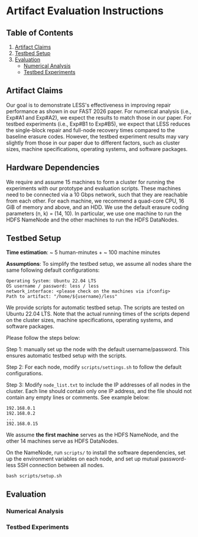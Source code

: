 # Artifact Evaluation Instructions

<!-- Generate table of contents -->

## Table of Contents
1. [Artifact Claims](#artifact-claims)
2. [Testbed Setup](#testbed-setup)
3. [Evaluation](#evaluation)
   - [Numerical Analysis](#numerical-analysis)
   - [Testbed Experiments](#testbed-experiments)

## Artifact Claims

Our goal is to demonstrate LESS's effectiveness in improving repair
performance as shown in our FAST 2026 paper.  For numerical analysis (i.e.,
Exp\#A1 and Exp\#A2), we expect the results to match those in our paper. For
testbed experiments (i.e., Exp\#B1 to Exp\#B5), we expect that LESS reduces
the single-block repair and full-node recovery times compared to the baseline
erasure codes. However, the testbed experiment results may vary slightly from
those in our paper due to different factors, such as cluster sizes, machine
specifications, operating systems, and software packages.

## Hardware Dependencies

We require and assume 15 machines to form a cluster for running the
experiments with our prototype and evaluation scripts. These machines need to
be connected via a 10 Gbps network, such that they are reachable from each
other. For each machine, we recommend a quad-core CPU, 16 GiB of memory and
above, and an HDD. We use the default erasure coding parameters (n, k) = (14,
10). In particular, we use one machine to run the HDFS NameNode and the other
machines to run the HDFS DataNodes.

## Testbed Setup

**Time estimation**: ~ 5 human-minutes + ~ 100 machine minutes

**Assumptions**: To simplify the testbed setup, we assume all nodes share the
same following default configurations:

```
Operating System: Ubuntu 22.04 LTS
OS username / password: less / less
network_interface: <please check on the machines via ifconfig>
Path to artifact: "/home/${username}/less"
```


We provide scripts for automatic testbed setup. The scripts are tested on
Ubuntu 22.04 LTS. Note that the actual running times of the scripts depend on
the cluster sizes, machine specifications, operating systems, and software
packages.

Please follow the steps below:

Step 1: manually set up the node with the default
username/password. This ensures automatic testbed setup with the scripts.

Step 2: For each node, modify ```scripts/settings.sh``` to follow the default
configurations.

Step 3: Modify ```node_list.txt``` to include the IP addresses of all nodes in
the cluster. Each line should contain only one IP address, and the file should
not contain any empty lines or comments.  See example below:

```
192.168.0.1
192.168.0.2
...
192.168.0.15
```

We assume **the first machine** serves as the HDFS NameNode, and the other 14
machines serve as HDFS DataNodes.

On the NameNode, run ```scripts/``` to install the software dependencies, set
up the environment variables on each node, and set up mutual password-less SSH
connection between all nodes.

```
bash scripts/setup.sh
```



## Evaluation

### Numerical Analysis

### Testbed Experiments